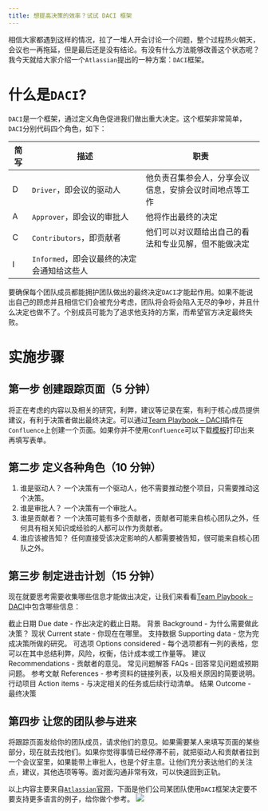 ```yaml
---
title: 想提高决策的效率？试试 DACI 框架
---
```


相信大家都遇到这样的情况，拉了一堆人开会讨论一个问题，整个过程热火朝天，会议也一再拖延，但是最后还是没有结论。有没有什么方法能够改善这个状态呢？我今天就给大家介绍一个`Atlassian`提出的一种方案：`DACI`框架。

<!-- more -->

# 什么是`DACI`?

`DACI`是一个框架，通过定义角色促进我们做出重大决定。这个框架非常简单，`DACI`分别代码四个角色，如下：

| 简写 | 描述                                       | 职责                                                   |
| ---- | ------------------------------------------ | ------------------------------------------------------ |
| D    | `Driver`，即会议的驱动人                   | 他负责召集参会人，分享会议信息，安排会议时间地点等工作 |
| A    | `Approver`，即会议的审批人                 | 他将作出最终的决定                                     |
| C    | `Contributors`，即贡献者                   | 他们可以对议题给出自己的看法和专业见解，但不能做决定   |
| I    | `Informed`，即会议最终的决定会通知给这些人 |                                                        |

要确保每个团队成员都能拥护团队做出的最终决定`DACI`才能起作用。如果不能说出自己的顾虑并且相信它们会被充分考虑，团队将会将会陷入无尽的争吵，并且什么决定也做不了。个别成员可能为了追求他支持的方案，而希望官方决定最终失败。

# 实施步骤

## 第一步 创建跟踪页面（5 分钟）

将正在考虑的内容以及相关的研究，利弊，建议等记录在案，有利于核心成员提供建议，有利于决策者做出最终决定。可以通过[Team Playbook – DACI](https://marketplace.atlassian.com/apps/1216027/team-playbook-daci)插件在`Confluence`上创建一个页面。如果你并不使用`Confluence`可以下载[模板](https://www.atlassian.com/dam/jcr:f6b56375-3d78-496a-857e-ca47e89816ce/DACI-Decision-template.pdf)打印出来再填写表单。

## 第二步 定义各种角色（10 分钟）

1. 谁是驱动人？
   一个决策有一个驱动人，他不需要推动整个项目，只需要推动这个决策。
2. 谁是审批人？
   一个决策有一个审批人。
3. 谁是贡献者？
   一个决策可能有多个贡献者，贡献者可能来自核心团队之外，任何具有相关知识或经验的人都可以作为贡献者。
4. 谁应该被告知？
   任何直接受该决定影响的人都需要被告知，很可能来自核心团队之外。

## 第三步 制定进击计划（15 分钟）

现在就要思考需要收集哪些信息才能做出决定，让我们来看看[Team Playbook – DACI](https://marketplace.atlassian.com/apps/1216027/team-playbook-daci)中包含哪些信息：

截止日期 Due date - 作出决定的截止日期。
背景 Background - 为什么需要做此决策？
现状 Current state - 你现在在哪里。
支持数据 Supporting data - 您为完成决策所做的研究。
可选项 Options considered - 每个选项都有一列的表格，您可以在其中总结利弊，风险，权衡，估计成本或工作量等。
建议 Recommendations - 贡献者的意见。
常见问题解答 FAQs - 回答常见问题或预期问题。
参考文献 References - 参考资料的链接列表，以及相关原因的简要说明。
行动项目 Action items - 与决定相关的任务或后续行动清单。
结果 Outcome - 最终决策

## 第四步 让您的团队参与进来

将跟踪页面发给你的团队成员，请求他们的意见。如果需要某人来填写页面的某些部分，现在就去找他们。如果你觉得事情已经停滞不前，就把驱动人和贡献者拉到一个会议室里，如果能带上审批人，也是个好主意。让他们充分表达他们的关注点，建议，其他选项等等。面对面沟通非常有效，可以快速回到正轨。

以上内容主要来自[`Atlassian`官网](https://www.atlassian.com/team-playbook/plays/daci)，下面是他们公司某团队使用`DACI`框架决定要不要支持更多语言的例子，给你做个参考。
![](https://www.atlassian.com/dam/jcr:ca6c0868-4ab0-4b77-9cc9-b7a1479ebb7f/DACI-Add-More-Language-updated.jpg)
